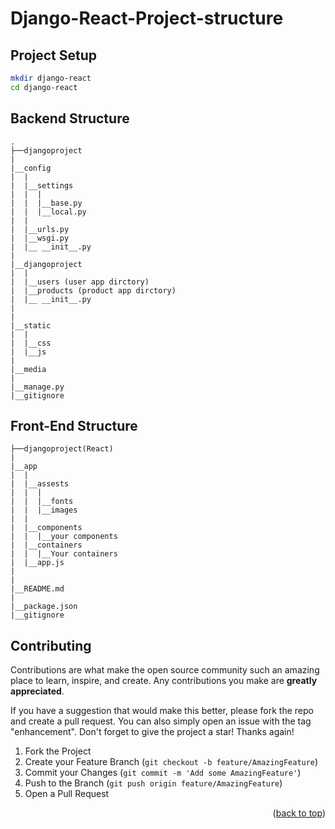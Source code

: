 # Django-React-Project-structure

## Project Setup
```sh
mkdir django-react
cd django-react
  ```
  
## Backend Structure
```
.
├──djangoproject
|
|__config
|  |
|  |__settings
|  |  | 
|  |  |__base.py
|  |  |__local.py
|  |
|  |__urls.py
|  |__wsgi.py
|  |__ __init__.py
|
|__djangoproject
|  |
|  |__users (user app dirctory)
|  |__products (product app dirctory)
|  |__ __init__.py
|
|
|__static
|  |
|  |__css
|  |__js
|
|__media
|
|__manage.py
|__gitignore
```
## Front-End Structure
```
├──djangoproject(React)
|
|__app
|  |
|  |__assests
|  |  | 
|  |  |__fonts
|  |  |__images
|  |
|  |__components
|  |  |__your components
|  |__containers
|  |  |__Your containers
|  |__app.js
|
|
|__README.md
|
|__package.json
|__gitignore
```
## Contributing

Contributions are what make the open source community such an amazing place to learn, inspire, and create. Any contributions you make are **greatly appreciated**.

If you have a suggestion that would make this better, please fork the repo and create a pull request. You can also simply open an issue with the tag "enhancement".
Don't forget to give the project a star! Thanks again!

1. Fork the Project
2. Create your Feature Branch (`git checkout -b feature/AmazingFeature`)
3. Commit your Changes (`git commit -m 'Add some AmazingFeature'`)
4. Push to the Branch (`git push origin feature/AmazingFeature`)
5. Open a Pull Request

<p align="right">(<a href="#top">back to top</a>)</p>



